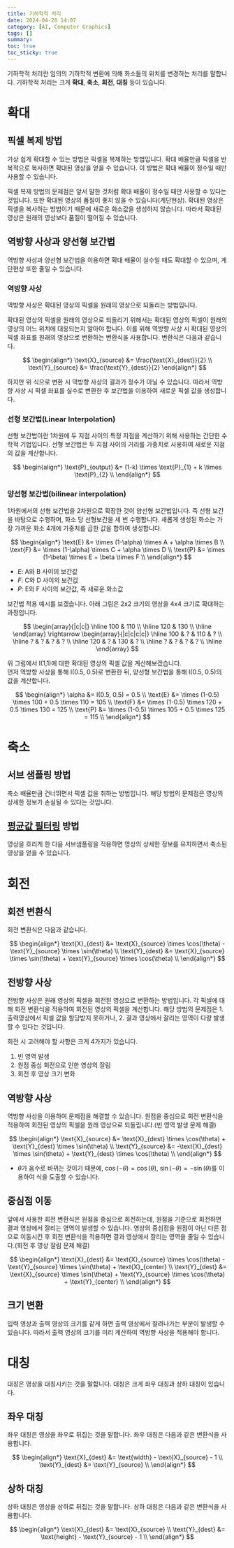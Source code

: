 ```yaml
---
title: 기하학적 처리
date: 2024-04-20 14:07
category: [AI, Computer Graphics]
tags: []
summary: 
toc: true
toc_sticky: true
---
```


기하학적 처리란 임의의 기하학적 변환에 의해 화소들의 위치를 변경하는 처리를 말합니다. 
기하학적 처리는 크게 **확대**, **축소**, **회전**, **대칭** 등이 있습니다.

# 확대
## 픽셀 복제 방법
가상 쉽게 확대할 수 있는 방법은 픽셀을 복제하는 방법입니다. 확대 배율만큼 픽셀을 반복적으로 복사하면 확대된 영상을 얻을 수 있습니다. 이 방법은 확대 배율이 정수일 때만 사용할 수 있습니다.

픽셀 복제 방법의 문제점은 앞서 말한 것처럼 확대 배율이 정수일 때만 사용할 수 있다는 것입니다. 또한 확대된 영상의 품질이 좋지 않을 수 있습니다(계단현상). 확대된 영상은 픽셀을 복사하는 방법이기 때문에 새로운 화소값을 생성하지 않습니다. 따라서 확대된 영상은 원래의 영상보다 품질이 떨어질 수 있습니다.

## 역방향 사상과 양선형 보간법
역방향 사상과 양선형 보간법을 이용하면 확대 배율이 실수일 때도 확대할 수 있으며, 계단현상 또한 줄일 수 있습니다.

### 역방향 사상
역방향 사상은 확대된 영상의 픽셀을 원래의 영상으로 되돌리는 방법입니다. 

확대된 영상의 픽셀을 원래의 영상으로 되돌리기 위해서는 확대된 영상의 픽셀이 원래의 영상의 어느 위치에 대응되는지 알아야 합니다. 이를 위해 역방향 사상 시 확대된 영상의 픽셀 좌표를 원래의 영상으로 변환하는 변환식을 사용합니다. 변환식은 다음과 같습니다.

$$
\begin{align*}
\text{X}_{source} &= \frac{\text{X}_{dest}}{2} \\
\text{Y}_{source} &= \frac{\text{Y}_{dest}}{2}
\end{align*}
$$

하지만 위 식으로 변환 시 역방향 사상의 결과가 정수가 아닐 수 있습니다. 따라서 역방향 사상 시 픽셀 좌표를 실수로 변환한 후 보간법을 이용하여 새로운 픽셀 값을 생성합니다.

### 선형 보간법(Linear Interpolation)
선형 보간법이란 1차원에 두 지점 사이의 특정 지점을 계산하기 위해 사용하는 간단한 수학적 기법입니다. 선형 보간법은 두 지점 사이의 거리를 가중치로 사용하여 새로운 지점의 값을 계산합니다.

$$
\begin{align*}
\text{P}_{output} &= (1-k) \times \text{P}_{1} + k \times \text{P}_{2} \\
\end{align*}
$$

### 양선형 보간법(bilinear interpolation)
1차원에서의 선형 보간법을 2차원으로 확장한 것이 양선형 보간법입니다. 즉 선형 보간을 바탕으로 수행하며, 화소 당 선형보간을 세 번 수행합니다. 새롭게 생성된 화소는 가장 가까운 화소 4개에 가중치를 곱한 값을 합하여 생성합니다.

$$
\begin{align*}
\text{E} &= \times (1-\alpha) \times A + \alpha \times B \\
\text{F} &= \times (1-\alpha) \times C + \alpha \times D \\
\text{P} &= \times (1-\beta) \times E + \beta \times F \\
\end{align*}
$$
- $E$: A와 B 사이의 보간값
- $F$: C와 D 사이의 보간값
- $P$: E와 F 사이의 보간값, 즉 새로운 화소값

보간법 적용 예시를 보겠습니다. 아래 그림은 2x2 크기의 영상을 4x4 크기로 확대하는 과정입니다.

$$
\begin{array}{|c|c|}
\hline
100 & 110 \\
\hline
120 & 130 \\
\hline
\end{array}
\rightarrow
\begin{array}{|c|c|c|c|}
\hline
100 & ? & 110 & ? \\
\hline
? & ? & ? & ? \\
\hline
120 & ? & 130 & ? \\
\hline
? & ? & ? & ? \\
\hline
\end{array}
$$

위 그림에서 I(1,1)에 대한 확대된 영상의 픽셀 값을 계산해보겠습니다. <br>
먼저 역방향 사상을 통해 I(0.5, 0.5)로 변환한 뒤, 양선형 보간법을 통해 I(0.5, 0.5)의 값을 계산합니다.

$$
\begin{align*}
\alpha &= I(0.5, 0.5) = 0.5 \\
\text{E} &= \times (1-0.5) \times 100 + 0.5 \times 110 = 105 \\
\text{F} &= \times (1-0.5) \times 120 + 0.5 \times 130 = 125 \\
\text{P} &= \times (1-0.5) \times 105 + 0.5 \times 125 = 115 \\
\end{align*}
$$

# 축소
## 서브 샘플링 방법
축소 배율만큼 건너뛰면서 픽셀 값을 취하는 방법입니다. 해당 방법의 문제점은 영상의 상세한 정보가 손실될 수 있다는 것입니다.

## [평균값 필터링](https://leesiha.github.io/blog/ai/computer%20graphics/%EC%98%81%EC%97%AD-%EA%B8%B0%EB%B0%98-%EC%B2%98%EB%A6%AC/#%ED%9D%90%EB%A6%AC%EA%B2%8C-%ED%95%98%EA%B8%B0) 방법

영상을 흐리게 한 다음 서브샘플링을 적용하면 영상의 상세한 정보를 유지하면서 축소된 영상을 얻을 수 있습니다.

# 회전
## 회전 변환식
회전 변환식은 다음과 같습니다.

$$
\begin{align*}
\text{X}_{dest} &= \text{X}_{source} \times \cos(\theta) - \text{Y}_{source} \times \sin(\theta) \\
\text{Y}_{dest} &= \text{X}_{source} \times \sin(\theta) + \text{Y}_{source} \times \cos(\theta) \\
\end{align*}
$$

## 전방향 사상
전방향 사상은 원래 영상의 픽셀을 회전된 영상으로 변환하는 방법입니다. 각 픽셀에 대해 회전 변환식을 적용하여 회전된 영상의 픽셀을 계산합니다.
해당 방법의 문제점은 1. 출력영상에서 픽셀 값을 할당받지 못하거나, 2. 결과 영상에서 잘리는 영역이 다량 발생할 수 있다는 것입니다.

회전 시 고려해야 할 사항은 크게 4가지가 있습니다.
1. 빈 영역 발생
2. 원점 중심 회전으로 인한 영상의 잘림
3. 회전 후 영상 크기 변화

## 역방향 사상
역방향 사상을 이용하여 문제점을 해결할 수 있습니다. 원점을 중심으로 회전 변환식을 적용하여 회전된 영상의 픽셀을 원래 영상으로 되돌립니다.(빈 영역 발생 문제 해결)

$$
\begin{align*}
\text{X}_{source} &= \text{X}_{dest} \times \cos(\theta) + \text{Y}_{dest} \times \sin(\theta) \\
\text{Y}_{source} &= -\text{X}_{dest} \times \sin(\theta) + \text{Y}_{dest} \times \cos(\theta) \\
\end{align*}
$$

- $\theta$가 음수로 바뀌는 것이기 때문에, $\cos(-\theta) = \cos(\theta)$, $\sin(-\theta) = -\sin(\theta)$를 이용하여 식을 도출할 수 있습니다.

## 중심점 이동
앞에서 사용한 회전 변환식은 원점을 중심으로 회전하는데, 원점을 기준으로 회전하면 결과 영상에서 잘리는 영역이 발생할 수 있습니다. 영상의 중심점을 원점이 아닌 다른 점으로 이동시킨 후 회전 변환식을 적용하면 결과 영상에서 잘리는 영역을 줄일 수 있습니다.(회전 후 영상 잘림 문제 해결)

$$
\begin{align*}
\text{X}_{dest} &= \text{X}_{source} \times \cos(\theta) - \text{Y}_{source} \times \sin(\theta) + \text{X}_{center} \\
\text{Y}_{dest} &= \text{X}_{source} \times \sin(\theta) + \text{Y}_{source} \times \cos(\theta) + \text{Y}_{center} \\
\end{align*}
$$

## 크기 변환
입력 영상과 출력 영상의 크기를 같게 하면 출력 영상에서 잘려나가는 부분이 발생할 수 있습니다. 따라서 출력 영상의 크기를 미리 계산하여 역방향 사상을 적용해야 합니다.

# 대칭
대칭은 영상을 대칭시키는 것을 말합니다. 대칭은 크게 좌우 대칭과 상하 대칭이 있습니다.

## 좌우 대칭
좌우 대칭은 영상을 좌우로 뒤집는 것을 말합니다. 좌우 대칭은 다음과 같은 변환식을 사용합니다.

$$
\begin{align*}
\text{X}_{dest} &= \text{width} - \text{X}_{source} - 1 \\
\text{Y}_{dest} &= \text{Y}_{source} \\
\end{align*}
$$

## 상하 대칭
상하 대칭은 영상을 상하로 뒤집는 것을 말합니다. 상하 대칭은 다음과 같은 변환식을 사용합니다.

$$
\begin{align*}
\text{X}_{dest} &= \text{X}_{source} \\
\text{Y}_{dest} &= \text{height} - \text{Y}_{source} - 1 \\
\end{align*}
$$
